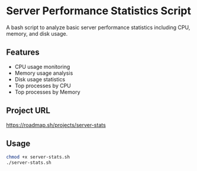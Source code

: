 # Server Performance Statistics Script

A bash script to analyze basic server performance statistics including CPU, memory, and disk usage.

## Features
- CPU usage monitoring
- Memory usage analysis
- Disk usage statistics
- Top processes by CPU 
- Top processes by Memory
## Project URL
https://roadmap.sh/projects/server-stats

## Usage
```bash
chmod +x server-stats.sh
./server-stats.sh

